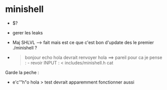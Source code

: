 # minishell

- $?

- gerer les leaks

- Maj SHLVL --> fait mais est ce que c'est bon d'update des le premier ./minishell ?

- > bonjour echo hola devrait renvoyer hola
==> pareil pour ca je pense : - revoir INPUT  : < includes/minishell.h cat 

Garde la peche :
- e'c'"h"o hola > test devrait apparemment fonctionner aussi